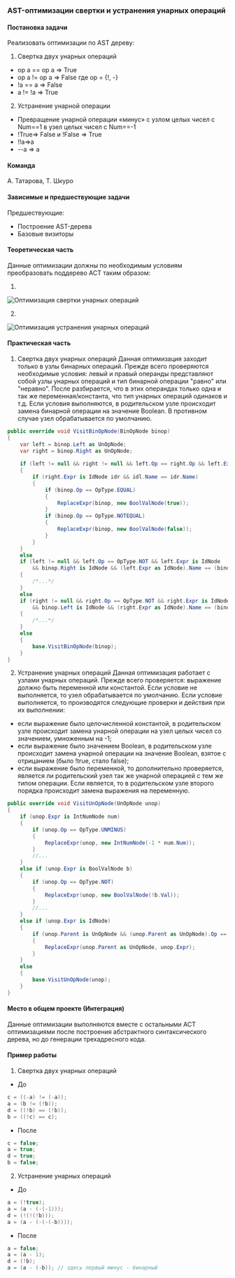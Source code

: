 ### AST-оптимизации свертки и устранения унарных операций
#### Постановка задачи
Реализовать оптимизации по AST дереву:
1. Свертка двух унарных операций
- op a == op a => True
- op a != op a => False
где op = {!, -}
- !a == a => False
- a != !a => True
2. Устранение унарной операции
- Превращение унарной операции «минус» с узлом целых чисел с Num\==1 в узел целых чисел с Num==-1
- !True=> False и !False => True
- !!a=>a
- \-\-a => a

#### Команда
А. Татарова, Т. Шкуро
#### Зависимые и предшествующие задачи
Предшествующие:
- Построение AST-дерева
- Базовые визиторы

#### Теоретическая часть
Данные оптимизации должны по необходимым условиям преобразовать поддерево АСТ таким образом:

1. 

![Оптимизация свертки унарных операций](1_OptExprFoldUnary&TransformUnaryToValue/pic1)

2. 

![Оптимизация устранения унарных операций](1_OptExprFoldUnary&TransformUnaryToValue/pic2)


#### Практическая часть
1. Свертка двух унарных операций
Данная оптимизация заходит только в узлы бинарных операций. Прежде всего проверяются необходимые условия: левый и правый операнды представляют собой узлы унарных операций и тип бинарной операции "равно" или "неравно". После разбирается, что в этих операндах только одна и так же переменная/константа, что тип унарных операций одинаков и т.д. Если условия выполняются, в родительском узле происходит замена бинарной операции на значение Boolean. В противном случае узел обрабатывается по умолчанию.
```csharp
public override void VisitBinOpNode(BinOpNode binop)
{
    var left = binop.Left as UnOpNode;
    var right = binop.Right as UnOpNode;
    
    if (left != null && right != null && left.Op == right.Op && left.Expr is IdNode idl)
    {
        if (right.Expr is IdNode idr && idl.Name == idr.Name)
        {
            if (binop.Op == OpType.EQUAL)
            {
                ReplaceExpr(binop, new BoolValNode(true));
            }
            if (binop.Op == OpType.NOTEQUAL)
            {
                ReplaceExpr(binop, new BoolValNode(false));
            }
        }
    }
    else
    if (left != null && left.Op == OpType.NOT && left.Expr is IdNode
        && binop.Right is IdNode && (left.Expr as IdNode).Name == (binop.Right as IdNode).Name)
    {
        /*...*/
    }
    else
    if (right != null && right.Op == OpType.NOT && right.Expr is IdNode
        && binop.Left is IdNode && (right.Expr as IdNode).Name == (binop.Left as IdNode).Name)
    {
        /*...*/
    }
    else
    {
        base.VisitBinOpNode(binop);
    }
}
```

2. Устранение унарных операций
Данная оптимизация работает с узлами унарных операций. Прежде всего проверяется: выражение должно быть переменной или константой. Если условие не выполняется, то узел обрабатывается по умолчанию.
Если условие выполняется, то производятся следующие проверки и действия при их выполнении:
- если выражение было целочисленной константой, в родительском узле происходит замена унарной операции на узел целых чисел со значением, умноженным на -1;
- если выражение было значением Boolean, в родительском узле происходит замена унарной операции на  значение Boolean, взятое с отрицанием (было !true, стало false);
- если выражение было переменной, то дополнительно проверяется, является ли родительский узел так же унарной операцией с тем же типом операции. Если является, то в родительском узле второго порядка происходит замена выражения на переменную. 

```csharp
public override void VisitUnOpNode(UnOpNode unop)
{
    if (unop.Expr is IntNumNode num)
    {
        if (unop.Op == OpType.UNMINUS)
        {
            ReplaceExpr(unop, new IntNumNode(-1 * num.Num));
        }
        //...
    }
    else if (unop.Expr is BoolValNode b)
    {
        if (unop.Op == OpType.NOT)
        {
            ReplaceExpr(unop, new BoolValNode(!b.Val));
        }
        //...
    }
    else if (unop.Expr is IdNode)
    {
        if (unop.Parent is UnOpNode && (unop.Parent as UnOpNode).Op == unop.Op)
        {
            ReplaceExpr(unop.Parent as UnOpNode, unop.Expr);
        }
    }
    else
    {
        base.VisitUnOpNode(unop);
    }
}
```

#### Место в общем проекте (Интеграция)
Данные оптимизации выполняются вместе с остальными АСТ оптимизациями после построения абстрактного синтаксического дерева, но до генерации трехадресного кода.

#### Пример работы
1. Свертка двух унарных операций
- До 
```csharp
c = ((-a) != (-a));
a = (b != (!b));
d = ((!b) == (!b));
b = ((!c) == c);
```
- После
```csharp
c = false;
a = true;
d = true;
b = false;
```
2. Устранение унарных операций
- До
```csharp
a = (!true);
a = (a - (-(-1)));
d = (!(!(!b)));
a = (a - (-(-(-b))));
```
- После
```csharp
a = false;
a = (a - 1);
d = (!b);
a = (a - (-b)); // здесь первый минус - бинарный
```